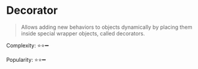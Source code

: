 # Decorator 

> Allows adding new behaviors to objects dynamically by placing them inside special wrapper objects, called decorators.

Complexity: :star::star::heavy_minus_sign:

Popularity: :star::star::heavy_minus_sign: